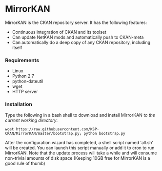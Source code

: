 MirrorKAN
=========

MirrorKAN is the CKAN repository server. It has the following features:

- Continuous integration of CKAN and its toolset
- Can update NetKAN mods and automatically push to CKAN-meta
- Can automatically do a deep copy of any CKAN repository, including itself

### Requirements
- Linux
- Python 2.7
- python-dateutil
- wget
- HTTP server

### Installation
Type the following in a bash shell to download and install MirrorKAN _to the current working directory_:

`wget https://raw.githubusercontent.com/KSP-CKAN/MirrorKAN/master/bootstrap.py; python bootstrap.py`

After the configuration wizard has completed, a shell script named 'all.sh' will be created. You can launch this script manually or add it to cron to run MirrorKAN. Note that the update process will take a while and will consume non-trivial amounts of disk space (Keeping 10GB free for MirrorKAN is a good rule of thumb)
